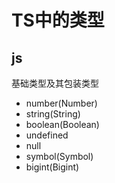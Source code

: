 # TS中的类型

## js

基础类型及其包装类型
+ number(Number)
+ string(String)
+ boolean(Boolean)
+ undefined
+ null
+ symbol(Symbol)
+ bigint(Bigint)

